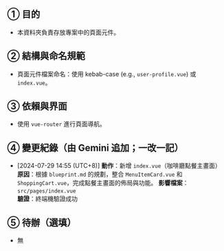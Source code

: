 ## ① 目的
- 本資料夾負責存放專案中的頁面元件。

## ② 結構與命名規範
- 頁面元件檔案命名：使用 kebab-case (e.g., `user-profile.vue`) 或 `index.vue`。

## ③ 依賴與界面
- 使用 `vue-router` 進行頁面導航。

## ④ 變更紀錄（由 Gemini 追加；一改一記）
- [2024-07-29 14:55 (UTC+8)]
  **動作**：新增 `index.vue`（咖啡廳點餐主畫面）  
  **原因**：根據 `blueprint.md` 的規劃，整合 `MenuItemCard.vue` 和 `ShoppingCart.vue`，完成點餐主畫面的佈局與功能。
  **影響檔案**：`src/pages/index.vue`  
  **驗證**：終端機驗證成功

## ⑤ 待辦（選填）
- 無
